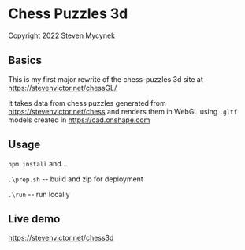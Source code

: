 # Chess Puzzles 3d
Copyright 2022 Steven Mycynek

## Basics
This is my first major rewrite of the chess-puzzles 3d site at
https://stevenvictor.net/chessGL/

It takes data from chess puzzles generated from
https://stevenvictor.net/chess and renders them in WebGL
using `.gltf` models created in https://cad.onshape.com

## Usage
`npm install` and...

`.\prep.sh` -- build and zip for deployment

`.\run` -- run locally

## Live demo
https://stevenvictor.net/chess3d

